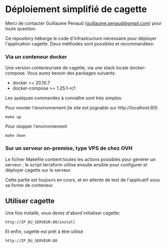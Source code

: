 # Déploiement simplifié de cagette

Merci de contacter Guillaume Penaud (guillaume.penaud@gmail.com) pour toute question.

Ce repository héberge le code d'infrastructure nécessaire pour déployer l'application cagette.
Deux méthodes sont possibles et recommandées:

### Via un conteneur docker

Une version conteneurisée de cagette, via une stack locale docker-compose.
Vous aurez besoin des packages suivants:

- docker >= 20.10.7
- docker-compose >= 1.25.1-rc1

Les quelques commandes à connaître sont très simples:

Pour monter l'environnement (le site est joignable sur http://localhost:80)
```
make up
```

Pour stopper l'environnement
```
make down
```

### Sur un serveur on-premise, type VPS de chez OVH

Le fichier Makefile contient toutes les actions possibles pour générer un serveur ; le script terraform utilise ensuite ansible pour configurer et déployer cagette sur le serveur.

Cette partie est toujours en cours, et en attente de test de l'applicatif sous sa forme de conteneur.

## Utiliser cagette

Une fois installé, vous devez d'abord initialiser cagette:

```
http://IP_DU_SERVEUR:80/install
```

Et enfin, cagette est prêt à être utilisé

```
http://IP_DU_SERVEUR:80
```
